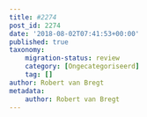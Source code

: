 ```yaml
---
title: #2274
post_id: 2274
date: '2018-08-02T07:41:53+00:00'
published: true
taxonomy:
    migration-status: review
    category: [Ongecategoriseerd]
    tag: []
author: Robert van Bregt
metadata:
    author: Robert van Bregt
---
```

